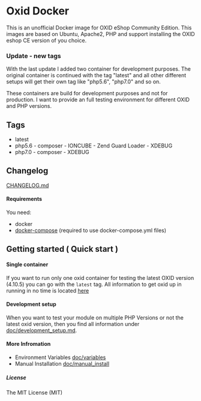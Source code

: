 Oxid Docker
===========

This is an unofficial Docker image for OXID eShop Community Edition.
This images are based on Ubuntu, Apache2, PHP and support installing the OXID eshop CE version of you choice.

### Update - new tags
With the last update I added two container for development purposes. The original container is
continued with the tag "latest" and all other different setups will get their own tag like "php5.6", "php7.0" and
so on.

These containers are build for development purposes and not for production. I want to provide an full testing environment
for different OXID and PHP versions.

## Tags
* latest
* php5.6 - composer - IONCUBE - Zend Guard Loader - XDEBUG
* php7.0 - composer - XDEBUG

## Changelog

[CHANGELOG.md](https://github.com/Mesa/oxid/tree/master/CHANGELOG.md)


#### Requirements ####
You need:
- docker
- [docker-compose](https://docs.docker.com/compose/) (required to use docker-compose.yml files)

## Getting started ( Quick start ) ##

#### Single container
If you want to run only one oxid container for testing the latest OXID version (4.10.5) you can go with
the ```latest``` tag. All information to get oxid up in running in no time is
located [here](https://github.com/Mesa/oxid/tree/master/tags/latest/README.md)

#### Development setup
When you want to test your module on multiple PHP Versions or not the latest oxid version, then you find all information
under [doc/development_setup.md](https://github.com/Mesa/oxid/tree/master/doc/development_setup.md).


#### More Infromation
- Environment Variables [doc/variables](https://github.com/Mesa/oxid/tree/master/doc/variables.md)
- Manual Installation [doc/manual_install](https://github.com/Mesa/oxid/tree/master/doc/manual_install.md)

##### License #####
The MIT License (MIT)